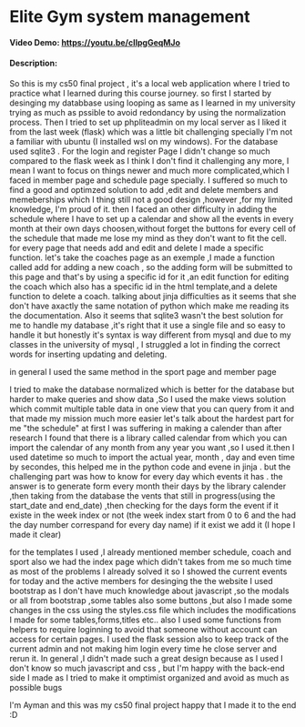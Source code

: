 
# Elite  Gym system  management 
#### Video Demo:  https://youtu.be/cIlpgGeqMJo
#### Description:
So this is my cs50 final project , it's a local web application where I tried to practice what I learned during this course journey.
so first I started by desinging my databbase using looping as same as I learned in my university trying as much as pssible to avoid redondancy by using the normalization process.
Then I tried to set up phpliteadmin on my local server as I liked it  from the last week (flask) which was a little bit challenging specially I'm not a familiar with ubuntu (I installed wsl on my windows).
For the database used sqlite3 .
For the login and register Page I didn't change so much compared to the flask week as I think I don't find it challenging any more, I mean I want to focus on things newer and much more complicated,which I faced in member page and schedule page specially.
I suffered so much to find a good and optimzed solution to add ,edit and delete members and memeberships which I thing still not a good design ,however ,for my limited knowledge, I'm proud of it. 
then I faced an other difficulty in adding the schedule where I have to set up a calendar and show all the events in every month at their own days choosen,without forget the buttons for every cell of the schedule that made me lose my mind as they don't want to fit the cell.
for every page that needs add and edit and delete I made a specific function.
let's take the coaches page as an  exemple ,I made a function called add for adding a new coach ,
so the adding form will be submitted to this page and that's by  using a specific id for it ,an edit function for editing the coach which also has a specific id in the html template,and a delete function to delete a coach.
talking about jinja difficulties as it seems that she don't have axactly the same notation of python which make me  reading its the documentation.
Also it seems that sqlite3 wasn't the best solution for me to handle my database ,it's right that it use a single file and so easy to handle it but honestly it's syntax is way different from mysql and due to my classes in the university of mysql , I struggled  a lot in finding the correct words for inserting updating and deleting.

in general I used the same method in the sport page and member page 

I tried to make the database normalized which is better for the database but harder to make queries and show data ,So I used the make views solution which commit multiple table data in one view that you can query from it and that made my mission much more easier
let's talk about the hardest part for me "the schedule"
at first I was suffering in making a calender than after research I found that there is a library called calendar from which you can import the calendar of any month  from any year you want ,so I used it.then I used datetime so much to import the actual year, month , day and even time by secondes, this helped me in the python code and evene in jinja .
but the challenging part was how to know for every day which events it has .
the answer is to generate form every month their days by the library calender ,then taking from the database the vents that still in progress(using the start_date and end_date) ,then checking for the days form the event if it  existe in the week index or not (the week index start from 0 to 6 and the had the day number correspand for every day name) if it exist we add it (I hope I made it clear)

for the templates I used ,I already mentioned member schedule, coach and sport
also we had the index page which didn't takes from me so much time as most of the problems I already solved it 
so I showed the current events for today and the active members
for desinging the the website I used bootstrap as I don't have much knowledge about javascript ,so the modals or all from bootstrap ,some tables also some buttons ,but also I made some changes in the css using the styles.css file which includes the modifications I made for some tables,forms,titles etc..
also I used some functions from helpers to require loginning to avoid that someone without account can access for certain pages.
I used the flask session also to keep track of the current admin and not making him login every time he close server and rerun it.
In general ,I didn't made such a great design because as I used I don't know so much javascript and css , but I'm happy with the back-end side I made as I tried to make it omptimist organized and avoid as much as possible bugs 

I'm Ayman and this was my cs50 final project 
happy that I made it to the end :D


